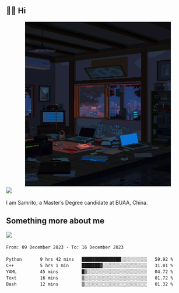 ## 👋🏻 Hi

<div align="center">
<img alt="GIF" src="https://github.com/xiangsam/xiangsam/blob/271390e4ab50820a4594e3cb94b7ffaa6293de72/0_0EUAvTumWsRa2k6F.gif" width=400 height=450/>
</div>

<a href="https://github.com/xiangsam">
  <img src="https://komarev.com/ghpvc/?username=xiangsam&style=flat-square" />
</a>

I am Samrito, a Master’s Degree candidate at BUAA, China.


## Something more about me
<a href="https://github.com/xiangsam">
  <img src="https://github-readme-stats.vercel.app/api?username=xiangsam&show_icons=true&hide_border=true" />
</a>

<!--
<a href="https://github.com/xiangsam">
  <img src="https://github-readme-stats.vercel.app/api/top-langs/?username=xiangsam&layout=compact" />
</a>
-->

<!--START_SECTION:waka-->

```txt
From: 09 December 2023 - To: 16 December 2023

Python       9 hrs 42 mins   ███████████████░░░░░░░░░░   59.92 %
C++          5 hrs 1 min     ███████▓░░░░░░░░░░░░░░░░░   31.01 %
YAML         45 mins         █▒░░░░░░░░░░░░░░░░░░░░░░░   04.72 %
Text         16 mins         ▒░░░░░░░░░░░░░░░░░░░░░░░░   01.72 %
Bash         12 mins         ▒░░░░░░░░░░░░░░░░░░░░░░░░   01.32 %
```

<!--END_SECTION:waka-->

<!---
xiangsam/xiangsam is a ✨ special ✨ repository because its `README.md` (this file) appears on your GitHub profile.
You can click the Preview link to take a look at your changes.
--->
